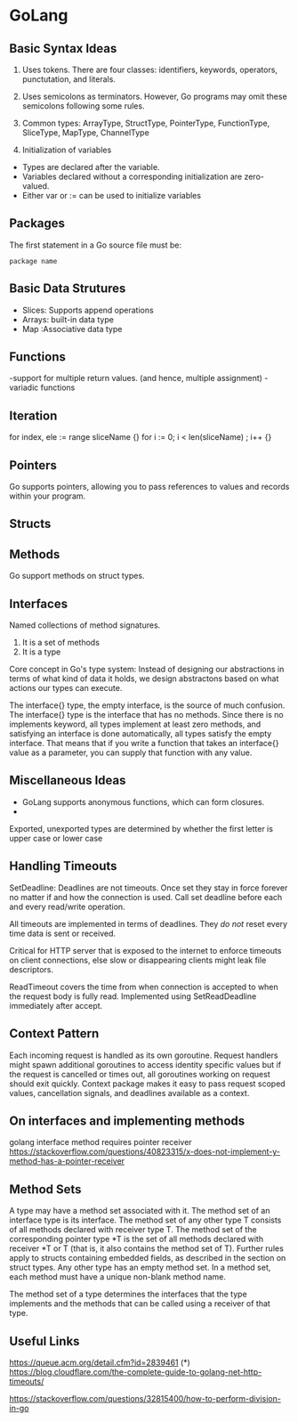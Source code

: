 # GoLang

## Basic Syntax Ideas

1. Uses tokens. There are four classes: identifiers, keywords, operators, punctutation, and literals. 
2. Uses semicolons as terminators. However, Go programs may omit these semicolons following some rules. 
3. Common types: ArrayType, StructType, PointerType, FunctionType, SliceType, MapType, ChannelType

4. Initialization of variables 
- Types are declared after the variable. 
- Variables declared without a corresponding initialization are zero-valued. 
- Either var <name> or <name> := can be used to initialize variables


## Packages

The first statement in a Go source file must be:

```
package name
```

## Basic Data Strutures

- Slices: Supports append operations
- Arrays: built-in data type
- Map :Associative data type

## Functions
-support for multiple return values. (and hence, multiple assignment) 
-variadic functions


## Iteration
for index, ele := range sliceName {}
for i := 0; i < len(sliceName) ; i++ {}

## Pointers
Go supports pointers, allowing you to pass references to values and records within your program.

## Structs

## Methods
Go support methods on struct types. 

## Interfaces

Named collections of method signatures.
1. It is a set of methods
2. It is a type

Core concept in Go's type system: 
Instead of designing our abstractions in terms of what kind of data it holds, we design abstractons based on what actions our types can execute.

The interface{} type, the empty interface, is the source of much confusion. The interface{} type is the interface that has no methods. Since there is no implements keyword, all types implement at least zero methods, and satisfying an interface is done automatically, all types satisfy the empty interface. That means that if you write a function that takes an interface{} value as a parameter, you can supply that function with any value. 


## Miscellaneous Ideas
- GoLang supports anonymous functions, which can form closures. 
- 
Exported, unexported types are determined by whether the first letter is upper case or lower case


## Handling Timeouts

SetDeadline:
Deadlines are not timeouts. Once set they stay in force forever no matter if and how the connection is used.
Call set deadline before each and every read/write operation.

All timeouts are implemented in terms of deadlines. They *do not* reset every time data is sent or received.

Critical for HTTP server that is exposed to the internet to enforce timeouts on client connections, else slow or disappearing clients might leak file descriptors.

ReadTimeout covers the time from when connection is accepted to when the request body is fully read. Implemented using SetReadDeadline immediately after accept.

## Context Pattern
Each incoming request is handled as its own goroutine. Request handlers might spawn additional goroutines to access identity specific values but if the request is cancelled or times out, all goroutines working on request should exit quickly. Context package makes it easy to pass request scoped values, cancellation signals, and deadlines available as a context. 

## On interfaces and implementing methods
golang interface method requires pointer receiver
https://stackoverflow.com/questions/40823315/x-does-not-implement-y-method-has-a-pointer-receiver

## Method Sets
A type may have a method set associated with it. The method set of an interface type is its interface. The method set of any other type T consists of all methods declared with receiver type T. The method set of the corresponding pointer type *T is the set of all methods declared with receiver *T or T (that is, it also contains the method set of T). Further rules apply to structs containing embedded fields, as described in the section on struct types. Any other type has an empty method set. In a method set, each method must have a unique non-blank method name.

The method set of a type determines the interfaces that the type implements and the methods that can be called using a receiver of that type.



## Useful Links

https://queue.acm.org/detail.cfm?id=2839461
(*) https://blog.cloudflare.com/the-complete-guide-to-golang-net-http-timeouts/


https://stackoverflow.com/questions/32815400/how-to-perform-division-in-go
